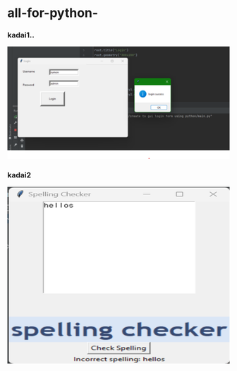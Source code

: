 # all-for-python- #
### kadai1.. ###
<img src="create to gui login form using python/execution result.png" width ="700px">

### kadai2 ###

<img src="spelling chacker/execution result.png" height="400px" width ="700px">

